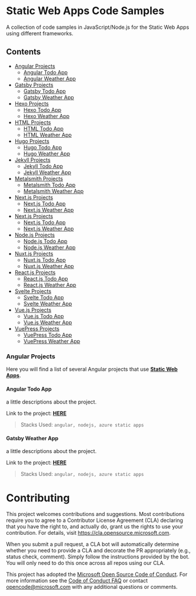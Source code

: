 # Static Web Apps Code Samples

A collection of code samples in JavaScript/Node.js for the Static Web Apps using different frameworks.

## Contents

- [Angular Projects](#angular-projects)
    - [Angular Todo App ](#angular-todo-app)
    - [Angular Weather App](#angular-weather-app)
- [Gatsby Projects](#gatsby-projects)
    - [Gatsby Todo App ](#gatsby-todo-app)
    - [Gatsby Weather App](#gatsby-weather-app)
- [Hexo Projects](#hexo-projects)
    - [Hexo Todo App ](#hexo-todo-app)
    - [Hexo Weather App](#hexo-weather-app)
- [HTML Projects](#html-projects)
    - [HTML Todo App ](#html-todo-app)
    - [HTML Weather App](#html-weather-app)
- [Hugo Projects](#hugo-projects)
    - [Hugo Todo App ](#hugo-todo-app)
    - [Hugo Weather App](#hugo-weather-app)
- [Jekyll Projects](#jekyll-projects)
    - [Jekyll Todo App ](#jekyll-todo-app)
    - [Jekyll Weather App](#jekyll-weather-app)
- [Metalsmith Projects](#metalsmith-projects)
    - [Metalsmith Todo App ](#metalsmith-todo-app)
    - [Metalsmith Weather App](#metalsmith-weather-app)
- [Next.js Projects](#nestjs-projects)
    - [Next.js Todo App ](#nestjs-todo-app)
    - [Next.js Weather App](#nestjs-weather-app)
- [Next.js Projects](#nestjs-projects)
    - [Next.js Todo App ](#nestjs-todo-app)
    - [Next.js Weather App](#nestjs-weather-app)
- [Node.js Projects](#nodejs-projects)
    - [Node.js Todo App ](#nodejs-todo-app)
    - [Node.js Weather App](#nodejs-weather-app)
- [Nuxt.js Projects](#nuxtjs-projects)
    - [Nuxt.js Todo App ](#nuxtjs-todo-app)
    - [Nuxt.js Weather App](#nuxtjs-weather-app)
- [React.js Projects](#reactjs-projects)
    - [React.js Todo App ](#reactjs-todo-app)
    - [React.js Weather App](#reactjs-weather-app)
- [Svelte Projects](#sveltejs-projects)
    - [Svelte Todo App ](#sveltejs-todo-app)
    - [Svelte Weather App](#sveltejs-weather-app)
- [Vue.js Projects](#vuejs-projects)
    - [Vue.js Todo App ](#vuejs-todo-app)
    - [Vue.js Weather App](#vuejs-weather-app)
- [VuePress Projects](#vuepress-projects)
    - [VuePress Todo App ](#vuepress-todo-app)
    - [VuePress Weather App](#vuepress-weather-app)

### Angular Projects

Here you will find a list of several Angular projects that use **[Static Web Apps]()**.

#### Angular Todo App

a little descriptions about the project. 

Link to the project: **[HERE]()**

> Stacks Used: `angular, nodejs, azure static apps`

#### Gatsby Weather App

a little descriptions about the project.

Link to the project: **[HERE]()**

> Stacks Used: `angular, nodejs, azure static apps`


# Contributing

This project welcomes contributions and suggestions.  Most contributions require you to agree to a
Contributor License Agreement (CLA) declaring that you have the right to, and actually do, grant us
the rights to use your contribution. For details, visit https://cla.opensource.microsoft.com.

When you submit a pull request, a CLA bot will automatically determine whether you need to provide
a CLA and decorate the PR appropriately (e.g., status check, comment). Simply follow the instructions
provided by the bot. You will only need to do this once across all repos using our CLA.

This project has adopted the [Microsoft Open Source Code of Conduct](https://opensource.microsoft.com/codeofconduct/).
For more information see the [Code of Conduct FAQ](https://opensource.microsoft.com/codeofconduct/faq/) or
contact [opencode@microsoft.com](mailto:opencode@microsoft.com) with any additional questions or comments.
